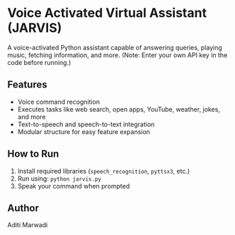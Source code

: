 # Voice Activated Virtual Assistant (JARVIS)

A voice-activated Python assistant capable of answering queries, playing music, fetching information, and more.
(Note: Enter your own API key in the code before running.)


## Features
- Voice command recognition
- Executes tasks like web search, open apps, YouTube, weather, jokes, and more
- Text-to-speech and speech-to-text integration
- Modular structure for easy feature expansion

## How to Run
1. Install required libraries (`speech_recognition`, `pyttsx3`, etc.)
2. Run using: `python jarvis.py`
3. Speak your command when prompted

## Author
Aditi Marwadi
